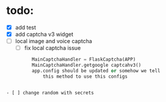 # todo:
- [x] add test 
- [x] add captcha v3 widget
- [ ] local image and voice captcha
  - [ ] fix local captcha issue 
  ```python
        MainCaptchaHandler = FlaskCaptcha(APP)
        MainCaptchaHandler.getgoogle captcahv3()
        app.config should be updated or somehow we tell 
            this method to use this configs
```

- [ ] change random with secrets
